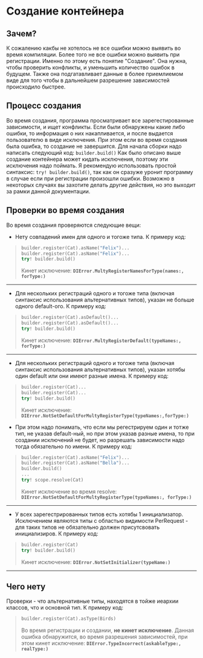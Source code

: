 # Создание контейнера

## Зачем?
К сожалению какбы не хотелось не все ошибки можно выявить во время компиляции. Более того не все ошибки можно выявить при регистрации. Именно по этому есть понятие "Создание". Она нужна, чтобы проверить конфликты, и уменьшить количество ошибок в будущем. Также она подгатавливает данные в более приемлиемом виде для того чтобы в дальнейшем разрешение зависимостей происходило быстрее.

## Процесс создания
Во время создания, программа просматривает все зарегестированные зависимости, и ищет конфликты. Если были обнаружены какие либо ошибки, то информация о них накапливается, и после выдается пользователю в виде исключения. При этом если во время создания была ошибка, то создание не завершится.
Для начала сборки надо написать следующий код: `builder.build()`
Как было описано выше создание контейнера может кидать исключения, поэтому эти исключения надо поймать.
Я рекомендую использовать простой синтаксис: `try! builder.build()`, так как он сразуже уронит программу в случае если при регистрации произошли ошибки. Возможно в некоторых случаях вы захотите делать другие действия, но это выходит за рамки данной документации.

## Проверки во время создания
Во время создания проверяются следующие вещи:
* Нету совпадений имен для одного и тогоже типа. К примеру код:
> ```Swift
> builder.register(Cat).asName("Felix")...
> builder.register(Cat).asName("Felix")...
> try! builder.build()
> ```
> Кинет исключение: **`DIError.MultyRegisterNamesForType(names:, forType:)`**  
***

* Для нескольких регистраций одного и тогоже типа (включая синтаксис использования альтернативных типов), указан не больше одного default-ого. К примеру код:
> ```Swift
> builder.register(Cat).asDefault()...
> builder.register(Cat).asDefault()...
> try! builder.build()
> ```
> Кинет исключение: **`DIError.MultyRegisterDefault(typeNames:, forType:)`**
***

* Для нескольких регистраций одного и тогоже типа (включая синтаксис использования альтернативных типов), указан хотябы один default или они имеют разные имена. К примеру код:
> ```Swift
> builder.register(Cat)...
> builder.register(Cat)...
> try! builder.build()
> ```
> Кинет исключение: **`DIError.NotSetDefaultForMultyRegisterType(typeNames:,forType:)`**

* При этом надо понимать, что если мы регестрируем один и тотже тип, не указав default-ный, но при этом указав разные имена, то при создании исключений не будет, но разрешать зависимости надо тогда обязательно по имени. К примеру код:
> ```Swift
> builder.register(Cat).asName("Felix")...
> builder.register(Cat).asName("Bella")...
> builder.build()
> ...
> try! scope.resolve(Cat)
> ```
> Кинет исключение во время resolve: **`DIError.NotSetDefaultForMultyRegisterType(typeNames:, forType:)`**
***

* У всех зарегестрированных типов есть хотябы 1 инициализатор. Исключением являются типы с областью видимости PerRequest - для таких типов не обязательно должен присутсвовать инициализиров. К примеру код:
> ```Swift
> builder.register(Cat)
> try! builder.build()
> ```  
> Кинет исключение: **`DIError.NotSetInitializer(typeName:)`**
***


## Чего нету
Проверки - что альтернативные типы, находятся в тойже иеархии классов, что и основной тип. К примеру код:
> ```Swift
> builder.register(Cat).asType(Birds)
> ```  
> Во время регистрации и создании, **не кинет исключение**. Данная ошибка обнаружится, во время разрешения зависимостей, при этом кинет исключение: **`DIError.TypeIncorrect(askableType:, realType:)`**



